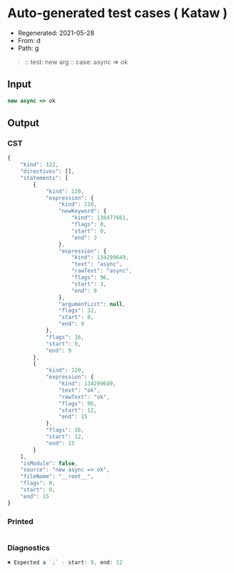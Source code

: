 # Auto-generated test cases ( Kataw )
- Regenerated: 2021-05-28
- From: d
- Path: g
> :: test: new arg
> :: case: async => ok
## Input

`````js
new async => ok
`````
## Output

### CST

```javascript
{
    "kind": 122,
    "directives": [],
    "statements": [
        {
            "kind": 120,
            "expression": {
                "kind": 210,
                "newKeyword": {
                    "kind": 138477661,
                    "flags": 0,
                    "start": 0,
                    "end": 3
                },
                "expression": {
                    "kind": 134299649,
                    "text": "async",
                    "rawText": "async",
                    "flags": 96,
                    "start": 3,
                    "end": 9
                },
                "argumentList": null,
                "flags": 32,
                "start": 0,
                "end": 9
            },
            "flags": 16,
            "start": 0,
            "end": 9
        },
        {
            "kind": 120,
            "expression": {
                "kind": 134299649,
                "text": "ok",
                "rawText": "ok",
                "flags": 96,
                "start": 12,
                "end": 15
            },
            "flags": 16,
            "start": 12,
            "end": 15
        }
    ],
    "isModule": false,
    "source": "new async => ok",
    "fileName": "__root__",
    "flags": 0,
    "start": 0,
    "end": 15
}
```

### Printed

```javascript

```

### Diagnostics

```javascript
✖ Expected a `;` - start: 9, end: 12

```

